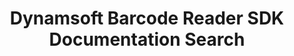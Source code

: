 ---
layout: search-page
title: Dynamsoft Barcode Reader SDK Documentation Search
keywords: Dynamsoft Barcode Reader SDK Documentation Search
h1: Dynamsoft Barcode Reader SDK Documentation Search
breadcrumbText: HomePage
cx: 32039cdf85bc7ae2b
indexName: Crawler-DBR-Docs-New
---